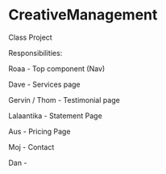 # CreativeManagement
Class Project

Responsibilities:

Roaa - Top component (Nav)

Dave - Services page

Gervin / Thom - Testimonial page

Lalaantika - Statement Page

Aus - Pricing Page

Moj - Contact

Dan - 